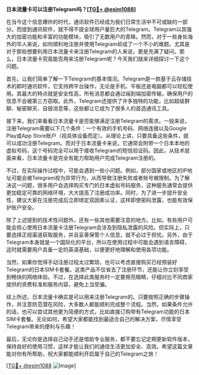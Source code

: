 **日本流量卡可以注册Telegram吗？[[TG💪+ @esim1088](https://t.me/s/esim1088)]**

在当今这个信息爆炸的时代，通讯软件已经成为我们日常生活中不可或缺的一部分。而提到通讯软件，就不得不提全球用户量巨大的Telegram。Telegram以其强大的加密功能和丰富的功能模块，吸引了无数用户的青睐。然而，对于一些身处海外的华人来说，如何顺利地注册并使用Telegram却成了一个不小的难题。尤其是对于那些想要利用日本流量卡来注册Telegram的人来说，更是充满了疑问。那么，日本流量卡究竟能否用来注册Telegram呢？今天我们就来详细探讨一下这个问题。

首先，让我们简单了解一下Telegram的基本情况。Telegram是一款基于云存储技术的即时通讯软件，它支持跨平台操作，无论是手机、平板还是电脑都可以轻松使用。其最大的特点就是安全性高，所有消息都会通过端到端加密传输，确保用户的信息不会被第三方窃取。此外，Telegram还提供了许多独特的功能，比如超级群聊、秘密聊天、自毁消息等，这些都让它成为了很多人的首选通讯工具。

接下来，我们来看看日本流量卡是否能够满足注册Telegram的需求。一般来说，注册Telegram需要以下几个条件：一个有效的手机号码、网络连接以及Google Play或App Store账户（视具体设备而定）。从理论上讲，只要具备这些条件，就可以成功注册Telegram。而对于日本流量卡来说，它通常会附带一个日本本地的虚拟号码，这个号码完全可以用于接收Telegram的短信验证码。因此，从技术层面来看，日本流量卡是完全有能力帮助用户完成Telegram注册的。

不过，在实际操作过程中，可能会遇到一些小问题。例如，部分国家或地区的IP地址可能会被Telegram视为异常行为，从而导致注册失败或者账号被限制。为了解决这一问题，很多用户会选择购买专门的日本虚拟号码服务，这种服务通常会提供更加稳定可靠的网络环境，大大提高了注册成功率。同时，为了进一步提升安全性，建议大家在注册完成后立即绑定双因素认证，这样即使密码泄露，也能有效保护账户安全。

除了上述提到的技术性问题外，还有一些其他需要注意的地方。比如，有些用户可能会担心使用日本流量卡注册Telegram会涉及到隐私泄露的风险。但实际上，只要选择正规渠道获取服务，并且妥善保管个人信息，就不必过于担忧。另外，由于Telegram本身就是一个国际化的平台，所以在使用过程中可能会遇到语言障碍，这时就需要用户具备一定的英语基础，以便更好地理解和使用各项功能。

当然，如果你觉得手动注册过程太过繁琐，也可以考虑直接购买已经预装好Telegram的日本SIM卡套餐。这类产品不仅省去了注册环节，还能让你立刻享受到畅快的网络体验。不过，在选择此类服务时一定要擦亮眼睛，仔细对比不同商家提供的资费标准和服务内容，避免上当受骗。

综上所述，日本流量卡确实是可以用来注册Telegram的。只要按照正确的步骤操作，并注意防范潜在风险，大多数人都能顺利完成整个流程。当然，如果条件允许的话，也可以尝试其他更为简便的方式，比如直接订购带有Telegram功能的日本SIM卡套餐。无论如何，希望大家都能找到最适合自己的解决方案，尽情享受Telegram带来的便利与乐趣！

最后，无论你是选择自己动手还是借助专业服务，都不要忘记定期更新软件版本，保持良好的使用习惯，这样才能让我们的通信生活更加安全、高效。希望这篇文章能对你有所帮助，祝大家都能顺利开启属于自己的Telegram之旅！

[[TG💪+ @esim1088](https://t.me/s/esim1088) ![Image](https://i.postimg.cc/4NQfJmqS/Snipaste-2025-05-13-00-14-12.png)]